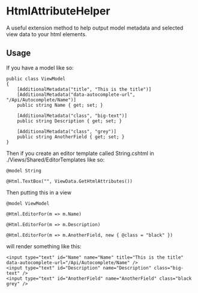 # HtmlAttributeHelper

A useful extension method to help output model metadata and selected view data to your html elements.

## Usage

If you have a model like so:

    public class ViewModel
    {
        [AdditionalMetadata("title", "This is the title")]
        [AdditionalMetadata("data-autocomplete-url", "/Api/Autocomplete/Name")]
        public string Name { get; set; }
    
        [AdditionalMetadata("class", "big-text")]
        public string Description { get; set; }
    
        [AdditionalMetadata("class", "grey")]
        public string AnotherField { get; set; }
    }
    
Then if you create an editor template called String.cshtml in ./Views/Shared/EditorTemplates like so:

    @model String

    @Html.TextBox("", ViewData.GetHtmlAttributes())
    
Then putting this in a view

    @model ViewModel

    @Html.EditorFor(m => m.Name)
    
    @Html.EditorFor(m => m.Description)
    
    @Html.EditorFor(m => m.AnotherField, new { @class = "black" })

will render something like this:

    <input type="text" id="Name" name="Name" title="This is the title" data-autocomplete-url="/Api/Autocomplete/Name" />
    <input type="text" id="Description" name="Description" class="big-text" />
    <input type="text" id="AnotherField" name="AnotherField" class="black grey" />
